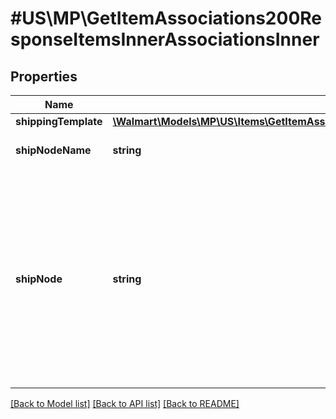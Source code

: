 # #US\MP\GetItemAssociations200ResponseItemsInnerAssociationsInner

## Properties

Name | Type | Description | Notes
------------ | ------------- | ------------- | -------------
**shippingTemplate** | [**\Walmart\Models\MP\US\Items\GetItemAssociations200ResponseItemsInnerAssociationsInnerShippingTemplate**](GetItemAssociations200ResponseItemsInnerAssociationsInnerShippingTemplate.md) |  | [optional]
**shipNodeName** | **string** | Name of the fulfillment center. | [optional]
**shipNode** | **string** | The fulfillment center or ship node Id which uniquely identifies each facility and is autogenerated during the creation of fulfillment center. Every time a facility is added, a new ship node id is generated. | [optional]


[[Back to Model list]](../) [[Back to API list]](../../Api/US/MP) [[Back to README]](../../README.md)

